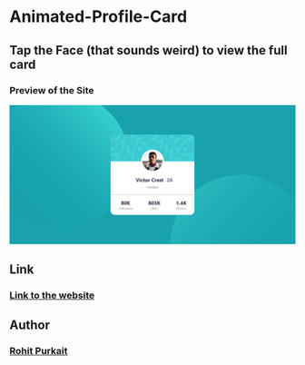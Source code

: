 # Animated-Profile-Card

## Tap the Face (that sounds weird) to view the full card
### Preview of the Site

![](./src/assets/images/ss.png)

## Link
### [Link to the website](https://your-live-site-url.com)

## Author

### [Rohit Purkait](https://codeswithroh.github.io)
